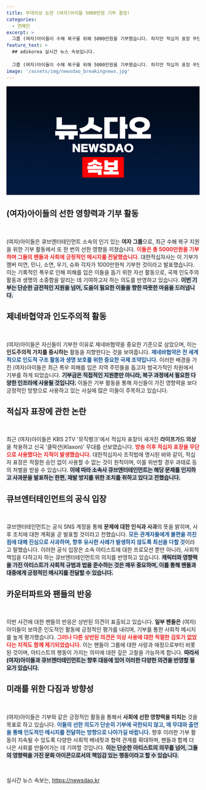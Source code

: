```yaml
---
title: 무대의상 논란 (여자)아이들 5000만원 기부 결정!
categories:
  - 연예인
excerpt: >
  그룹 (여자)아이들이 수해 복구를 위해 5000만원을 기부했습니다. 하지만 적십자 표장 무단 사용 논란에 휘말려 소속사는 사과하고 재발 방지에 나섰습니다. 진정한 선행과 의도치 않은 실수의 사각지대, 그 실체를 밝혀봅니다!
feature_text: >
  ## adskorea 실시간 뉴스 속보입니다.

  그룹 (여자)아이들이 수해 복구를 위해 5000만원을 기부했습니다. 하지만 적십자 표장 무단 사용 논란에 휘말려 소속사는 사과하고 재발 방지에 나섰습니다. 진정한 선행과 의도치 않은 실수의 사각지대, 그 실체를 밝혀봅니다!
image: '/assets/img/newsdao_breakingnews.jpg'
---
```


<p><img src="/assets/img/newsdao_breakingnews.jpg" alt="adskorea 속보" /></p>

<h2 data-ke-size="size26">(여자)아이들의 선한 영향력과 기부 활동</h2>

<p data-ke-size="size16">&nbsp;</p>

<p>(여자)아이들은 큐브엔터테인먼트 소속의 인기 있는 <b>여자 그룹</b>으로, 최근 수해 복구 지원을 위한 기부 활동에서 또 한 번의 선한 영향을 끼쳤습니다. <b><span style="color: #ee2323;">이들은 총 5000만원을 기부하며 그들의 팬들과 사회에 긍정적인 메시지를 전달했습니다.</span></b> 대한적십자사는 이 기부가 멤버 미연, 민니, 소연, 우기, 슈화 각자가 1000만원씩 기부한 것이라고 발표했습니다. 이는 기록적인 폭우로 인해 피해를 입은 이들을 돕기 위한 자선 활동으로, 국제 인도주의 활동과 생명의 소중함을 알리는 데 기여하고자 하는 의도를 반영하고 있습니다. <b><span style="background-color: #21538527;">이번 기부는 단순한 금전적인 지원을 넘어, 도움이 필요한 이들을 향한 따뜻한 마음을 드러냅니다.</span></b> </p>

<h2 data-ke-size="size26">제네바협약과 인도주의적 활동</h2>

<p data-ke-size="size16">&nbsp;</p>

<p>(여자)아이들은 자신들이 기부한 이유로 제네바협약을 중요한 기준으로 삼았으며, 이는 <b>인도주의적 가치를 중시하는</b> 활동을 지향한다는 것을 보여줍니다. <b><span style="color: #1a5490;">제네바협약은 전 세계적으로 인도적 구조 활동과 생명 보호를 위한 중요한 국제 조약입니다.</span></b> 이러한 배경을 가진 (여자)아이들은 최근 폭우 피해를 입은 지역 주민들을 돕고자 범국가적인 차원에서 기부를 하게 되었습니다. <b><span style="background-color: #21538527;">기부금은 직접적인 지원뿐만 아니라, 복구 과정에서 필요한 다양한 인프라에 사용될 것입니다.</span></b> 이들은 기부 활동을 통해 자신들이 가진 영향력을 보다 긍정적인 방향으로 사용하고 있는 사실에 많은 이들이 주목하고 있습니다.</p>

<h2 data-ke-size="size26">적십자 표장에 관한 논란</h2>

<p data-ke-size="size16">&nbsp;</p>

<p>최근 (여자)아이들은 KBS 2TV '뮤직뱅크'에서 적십자 표장이 새겨진 <b>라이프가드 의상</b>을 착용하고 신곡 '클락션(Klaxon)' 무대를 선보였습니다. <b><span style="color: #ee2323;">방송 이후 적십자 표장을 무단으로 사용했다는 지적이 발생했습니다.</span></b> 대한적십자사 조직법에 명시된 바와 같이, 적십자 표장은 적절한 승인 없이 사용할 수 없는 것이 원칙이며, 이를 위반할 경우 과태료 등의 처벌을 받을 수 있습니다. <b><span style="background-color: #21538527;">이에 따라 소속사 큐브엔터테인먼트는 해당 문제를 인지하고 사과문을 발표하는 한편, 재발 방지를 위한 조치를 취하고 있다고 전했습니다.</span></b></p>

<h2 data-ke-size="size26">큐브엔터테인먼트의 공식 입장</h2>

<p data-ke-size="size16">&nbsp;</p>

<p>큐브엔터테인먼트는 공식 SNS 계정을 통해 <b>문제에 대한 인식과 사과</b>의 뜻을 밝히며, 사후 조치에 대한 계획을 곧 발표할 것이라고 전했습니다. <b><span style="color: #1a5490;">모든 관계자들에게 불편을 끼친 점에 대해 진심으로 사과하며, 향후 유사한 사례가 발생하지 않도록 최선을 다할 것</span></b>이라고 말했습니다. 이러한 공식 입장은 소속 아티스트에 대한 프로모션 뿐만 아니라, 사회적 책임을 다하고자 하는 큐브엔터테인먼트의 의지를 반영하고 있습니다. <b><span style="background-color: #21538527;">캐릭터와 영향력을 가진 아티스트가 사회적 규범과 법을 준수하는 것은 매우 중요하며, 이를 통해 팬들과 대중에게 긍정적인 메시지를 전달할 수 있습니다.</span></b></p>

<h2 data-ke-size="size26">카운터파트와 팬들의 반응</h2>

<p data-ke-size="size16">&nbsp;</p>

<p>이번 사건에 대한 팬들의 반응은 상반된 의견이 표출되고 있습니다. <b>일부 팬들은</b> (여자)아이들이 보여준 인도적인 활동에 긍정적인 평가를 내리며, 기부를 통한 사회적 메시지를 높게 평가했습니다. <b><span style="color: #ee2323;">그러나 다른 상반된 의견은 의상 사용에 대한 적절한 검토가 없었다는 지적도 함께 제기되었습니다.</span></b> 이는 팬들이 그룹에 대한 사랑과 애정으로부터 비롯된 것이며, 아티스트의 행동이 가지는 의미에 대한 깊은 고찰을 가능하게 합니다. <b><span style="background-color: #21538527;">따라서 (여자)아이들과 큐브엔터테인먼트는 향후 대응에 있어 이러한 다양한 의견을 반영할 필요가 있습니다.</span></b></p>

<h2 data-ke-size="size26">미래를 위한 다짐과 방향성</h2>

<p data-ke-size="size16">&nbsp;</p>

<p>(여자)아이들은 기부와 같은 긍정적인 활동을 통해서 <b>사회에 선한 영향력을 미치는</b> 것을 목표로 하고 있습니다. <b><span style="color: #1a5490;">이들의 선한 의도가 단순히 기부에 국한되지 않고, 매 무대와 출연을 통해 인도적인 메시지를 전달하는 방향으로 나아가길 바랍니다.</span></b> 향후 이러한 기부 활동이 지속될 수 있도록 다양한 사회적 베네핏과 협력 관계를 확대하며, 팬들과 함께 더 나은 사회를 만들어가는 데 기여할 것입니다. <b><span style="background-color: #21538527;">이는 단순한 아티스트의 의무를 넘어, 그들의 영향력을 가진 문화 아이콘으로서의 책임감 있는 행동이라고 할 수 있습니다.</span></b></p>

<p data-ke-size="size16">&nbsp;</p>
실시간 뉴스 속보는, <a href="https://newsdao.kr" rel="dofollow">https://newsdao.kr</a>


